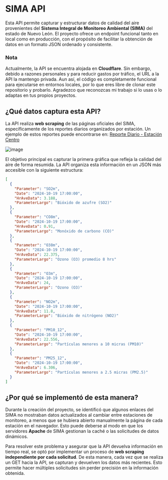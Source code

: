 # SIMA API
  
Esta API permite capturar y estructurar datos de calidad del aire provenientes del **Sistema Integral de Monitoreo Ambiental (SIMA)** del estado de Nuevo León. El proyecto ofrece un endpoint funcional tanto en local como en producción, con el propósito de facilitar la obtención de datos en un formato JSON ordenado y consistente.

### Nota  
Actualmente, la API se encuentra alojada en **Cloudflare**. Sin embargo, debido a razones personales y para reducir gastos por tráfico, el URL a la API la mantengo privada. Aun así, el código es completamente funcional para ejecutarse en entornos locales, por lo que eres libre de clonar este repositorio y probarlo. Agradezco que reconozcas mi trabajo si lo usas o lo adaptas en tus propios proyectos.

## ¿Qué datos captura esta API?  

La API realiza **web scraping** de las páginas oficiales del SIMA, específicamente de los reportes diarios organizados por estación. Un ejemplo de estos reportes puede encontrarse en: [Reporte Diario - Estación Centro](http://aire.nl.gob.mx:81/SIMA2017reportes/ReporteDiariosimaIcars.php?estacion1=CENTRO)  

![image](https://github.com/user-attachments/assets/8d51f9ae-f45c-406c-b8ca-dd877e8861b8)

El objetivo principal es capturar la primera gráfica que refleja la calidad del aire de forma resumida. La API organiza esta información en un JSON más accesible con la siguiente estructura:

```json
[
  {
    "Parameter": "SO2m",
    "Date": "2024-10-19 17:00:00",
    "HrAveData": 3.188,
    "ParameterLargo": "Bióxido de azufre (SO2)"
  },
  {
    "Parameter": "CO8m",
    "Date": "2024-10-19 17:00:00",
    "HrAveData": 0.91,
    "ParameterLargo": "Monóxido de carbono (CO)"
  },
  {
    "Parameter": "O38m",
    "Date": "2024-10-19 17:00:00",
    "HrAveData": 22.375,
    "ParameterLargo": "Ozono (O3) promedio 8 hrs"
  },
  {
    "Parameter": "O3m",
    "Date": "2024-10-19 17:00:00",
    "HrAveData": 24,
    "ParameterLargo": "Ozono (O3)"
  },
  {
    "Parameter": "NO2m",
    "Date": "2024-10-19 17:00:00",
    "HrAveData": 11.8,
    "ParameterLargo": "Bióxido de nitrógeno (NO2)"
  },
  {
    "Parameter": "PM10_12",
    "Date": "2024-10-19 17:00:00",
    "HrAveData": 22.556,
    "ParameterLargo": "Partículas menores a 10 micras (PM10)"
  },
  {
    "Parameter": "PM25_12",
    "Date": "2024-10-19 17:00:00",
    "HrAveData": 6.306,
    "ParameterLargo": "Partículas menores a 2.5 micras (PM2.5)"
  }
]
```

## ¿Por qué se implementó de esta manera?  

Durante la creación del proyecto, se identificó que algunos enlaces del SIMA no mostraban datos actualizados al cambiar entre estaciones de monitoreo, a menos que se hubiera abierto manualmente la página de cada estación en el navegador. Esto puede deberse al modo en que los servidores **Apache** de SIMA gestionan la caché o las solicitudes de datos dinámicos. 

Para resolver este problema y asegurar que la API devuelva información en tiempo real, se optó por implementar un proceso de **web scraping independiente por cada solicitud**. De esta manera, cada vez que se realiza un GET hacia la API, se capturan y devuelven los datos más recientes. Esto permite hacer múltiples solicitudes sin perder precisión en la información obtenida.
